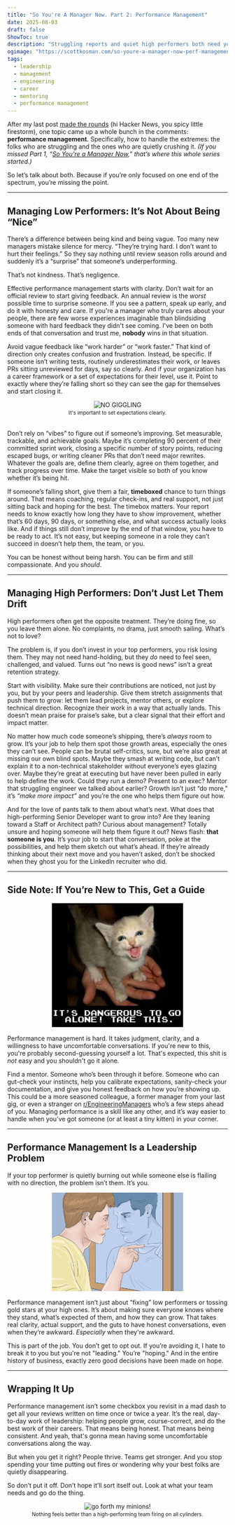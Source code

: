 ```yaml
---
title: "So You're A Manager Now. Part 2: Performance Management"
date: 2025-08-03
draft: false
ShowToc: true
description: "Struggling reports and quiet high performers both need your attention. Performance management isn’t just for problems."
ogimage: "https://scottkosman.com/so-youre-a-manager-now-perf-management.png"
tags:
  - leadership
  - management
  - engineering
  - career
  - mentoring
  - performance management
---
```


After my last post [made the rounds](https://news.ycombinator.com/item?id=44745123) (hi Hacker News, you spicy little firestorm), one topic came up a whole bunch in the comments: **performance management**. Specifically, how to handle the extremes: the folks who are struggling and the ones who are quietly crushing it. _(If you missed Part 1, “[So You’re a Manager Now,](https://scottkosman.com/post/blog/so-youre-a-manager-now/)” that’s where this whole series started.)_

So let’s talk about both. Because if you’re only focused on one end of the spectrum, you’re missing the point.

---

## Managing Low Performers: It’s Not About Being “Nice”

There’s a difference between being kind and being vague. Too many new managers mistake silence for mercy. “They’re trying hard. I don’t want to hurt their feelings.” So they say nothing until review season rolls around and suddenly it’s a “surprise” that someone’s underperforming.

That’s not kindness. That’s negligence.

Effective performance management starts with clarity. Don’t wait for an official review to start giving feedback. An annual review is the _worst_ possible time to surprise someone. If you see a pattern, speak up early, and do it with honesty and care. If you're a manager who truly cares about your people, there are few worse experiences imaginable than blindsiding someone with hard feedback they didn't see coming. I've been on both ends of that conversation and trust me, **nobody** wins in that situation.

Avoid vague feedback like “work harder” or “work faster.” That kind of direction only creates confusion and frustration. Instead, be specific. If someone isn’t writing tests, routinely underestimates their work, or leaves PRs sitting unreviewed for days, say so clearly. And if your organization has a career framework or a set of expectations for their level, use it. Point to exactly where they’re falling short so they can see the gap for themselves and start closing it.

<center><img src="https://media4.giphy.com/media/v1.Y2lkPTc5MGI3NjExemY1Z2U5ZTJzdXFtdnE4M2VkYTA1NXNybHVybXVicnZnc3NqdWR6aCZlcD12MV9pbnRlcm5hbF9naWZfYnlfaWQmY3Q9Zw/l2JeijAxh77OfNY6Q/giphy.gif" alt="NO GIGGLING"></center>
<center><small>It's important to set expectations clearly.</small></center><br>

Don’t rely on “vibes” to figure out if someone’s improving. Set measurable, trackable, and achievable goals. Maybe it’s completing 90 percent of their committed sprint work, closing a specific number of story points, reducing escaped bugs, or writing cleaner PRs that don’t need major rewrites. Whatever the goals are, define them clearly, agree on them together, and track progress over time. Make the target visible so both of you know whether it’s being hit.

If someone’s falling short, give them a fair, **timeboxed**  chance to turn things around. That means coaching, regular check-ins, and real support, not just sitting back and hoping for the best. The timebox matters. Your report needs to know exactly how long they have to show improvement, whether that’s 60 days, 90 days, or something else, and what success actually looks like. And if things still don’t improve by the end of that window, you have to be ready to act. It’s not easy, but keeping someone in a role they can’t succeed in doesn’t help them, the team, or you.

You can be honest without being harsh. You can be firm and still compassionate. And you *should*.

---

## Managing High Performers: Don’t Just Let Them Drift

High performers often get the opposite treatment. They’re doing fine, so you leave them alone. No complaints, no drama, just smooth sailing. What’s not to love?

The problem is, if you don’t invest in your top performers, you risk losing them. They may not need hand-holding, but they *do* need to feel seen, challenged, and valued. Turns out “no news is good news” isn’t a great retention strategy.

Start with visibility. Make sure their contributions are noticed, not just by you, but by your peers and leadership. Give them stretch assignments that push them to grow: let them lead projects, mentor others, or explore technical direction. Recognize their work in a way that actually lands. This doesn’t mean praise for praise’s sake, but a clear signal that their effort and impact matter.

No matter how much code someone’s shipping, there’s _always_ room to grow. It’s your job to help them spot those growth areas, especially the ones they can’t see. People can be brutal self-critics, sure, but we’re also great at missing our own blind spots. Maybe they smash at writing code, but can’t explain it to a non-technical stakeholder without everyone’s eyes glazing over. Maybe they’re great at executing but have never been pulled in early to help define the work. Could they run a demo? Present to an exec? Mentor that struggling engineer we talked about earlier? Growth isn’t just “do more,” it’s _“make more impact”_ and you’re the one who helps them figure out how.

And for the love of pants talk to them about what’s next. What does that high-performing Senior Developer want to grow into? Are they leaning toward a Staff or Architect path? Curious about management? Totally unsure and hoping someone will help them figure it out? News flash: **that someone is you**. It’s your job to start that conversation, poke at the possibilities, and help them sketch out what’s ahead. If they’re already thinking about their next move and you haven’t asked, don’t be shocked when they ghost you for the LinkedIn recruiter who did.

---

## Side Note: If You’re New to This, Get a Guide

<center><img src="/dangerous.jpg" alt="it's dangerous to go alone! take this." width="300"></center>

Performance management is hard. It takes judgment, clarity, and a willingness to have uncomfortable conversations. If you're new to this, you're probably second-guessing yourself a lot. That's expected, this shit is _not_ easy and you shouldn't go it alone.

Find a mentor. Someone who’s been through it before. Someone who can gut-check your instincts, help you calibrate expectations, sanity-check your documentation, and give you honest feedback on how you’re showing up. This could be a more seasoned colleague, a former manager from your last gig, or even a stranger on [r/EngineeringManagers](https://www.reddit.com/r/EngineeringManagers/) who’s a few steps ahead of you. Managing performance is a skill like any other, and it’s way easier to handle when you’ve got someone (or at least a tiny kitten) in your corner.

---

## Performance Management Is a Leadership Problem

If your top performer is quietly burning out while someone else is flailing with no direction, the problem isn’t them. It’s you.

<center><img src="/mirror.jpg" width="300" alt="looking-in-the-mirror meme"></center>

Performance management isn’t just about “fixing” low performers or tossing gold stars at your high ones. It’s about making sure everyone knows where they stand, what’s expected of them, and how they can grow. That takes real clarity, actual support, and the guts to have honest conversations, even when they’re awkward. _Especially_ when they're awkward.

This is part of the job. You don’t get to opt out. If you’re avoiding it, I hate to break it to you but you're not "leading." You’re "hoping." And in the entire history of business, exactly zero good decisions have been made on hope.

---

## Wrapping It Up

Performance management isn’t some checkbox you revisit in a mad dash to get all your reviews written on time once or twice a year. It’s the real, day-to-day work of leadership: helping people grow, course-correct, and do the best work of their careers. That means being honest. That means being consistent. And yeah, that's gonna mean having some uncomfortable conversations along the way.

But when you get it right? People thrive. Teams get stronger. And you stop spending your time putting out fires or wondering why your best folks are quietly disappearing.

So don’t put it off. Don’t hope it’ll sort itself out. Look at what your team needs and go do the thing.

<center><img src="https://media3.giphy.com/media/v1.Y2lkPTc5MGI3NjExZ3FobnZuYnZ4cWE0MXNoYWZpZTU3eGNhcDBrdXkwNTA0aHFqNW83ZiZlcD12MV9pbnRlcm5hbF9naWZfYnlfaWQmY3Q9Zw/NPRgEfb3m39wvuphjI/giphy.gif" alt="go forth my minions!"></center>
<center><small>Nothing feels better than a high-performing team firing on all cylinders.</small></center>


